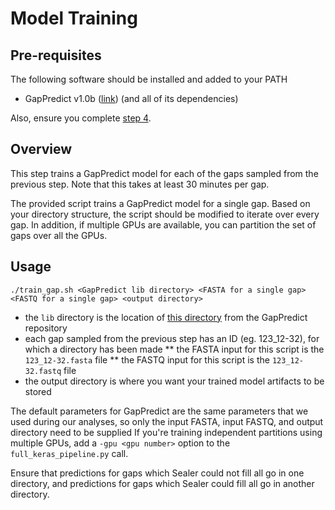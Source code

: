 # Model Training

## Pre-requisites
The following software should be installed and added to your PATH
* GapPredict v1.0b ([link](https://github.com/bcgsc/GapPredict/releases/tag/v1.0b)) (and all of its dependencies)

Also, ensure you complete [step 4](https://github.com/bcgsc/GapPredict/tree/Reproduction_Steps/scripts/4_random_gap_sampling).

## Overview
This step trains a GapPredict model for each of the gaps sampled from the previous step. Note that this takes at least 30 minutes per gap. 

The provided script trains a GapPredict model for a single gap. Based on your directory structure, the script should be modified to iterate over
every gap. In addition, if multiple GPUs are available, you can partition the set of gaps over all the GPUs.

## Usage
`./train_gap.sh <GapPredict lib directory> <FASTA for a single gap> <FASTQ for a single gap> <output directory>`
* the `lib` directory is the location of [this directory](https://github.com/bcgsc/GapPredict/tree/master/lib) from the GapPredict repository
* each gap sampled from the previous step has an ID (eg. 123_12-32), for which a directory has been made
** the FASTA input for this script is the `123_12-32.fasta` file
** the FASTQ input for this script is the `123_12-32.fastq` file
* the output directory is where you want your trained model artifacts to be stored

The default parameters for GapPredict are the same parameters that we used during our analyses, so only the input FASTA, input FASTQ, and output directory need to be supplied
If you're training independent partitions using multiple GPUs, add a `-gpu <gpu number>` option to the `full_keras_pipeline.py` call.

Ensure that predictions for gaps which Sealer could not fill all go in one directory, and predictions for gaps which Sealer could fill all go in another directory.
